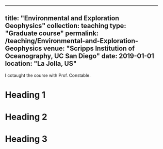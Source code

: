 
---
title: "Environmental and Exploration Geophysics"
collection: teaching
type: "Graduate course"
permalink: /teaching/Environmental-and-Exploration-Geophysics
venue: "Scripps Institution of Oceanography, UC San Diego"
date: 2019-01-01
location: "La Jolla, US"
---

I cotaught the course with Prof. Constable.

Heading 1
======

Heading 2
======

Heading 3
======
